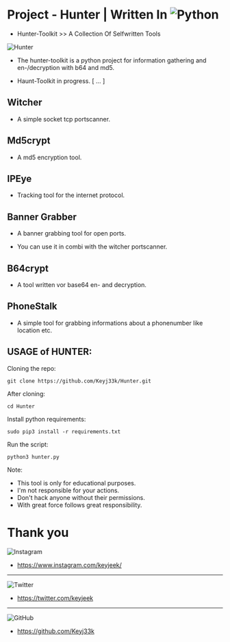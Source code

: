# Project - Hunter | Written In ![Python](https://img.shields.io/badge/python-3670A0?style=for-the-badge&logo=python&logoColor=ffdd54)

- Hunter-Toolkit >> A Collection Of Selfwritten Tools

![Hunter](https://raw.githubusercontent.com/Keyj33k/profiles/main/profile/hunter_profile.png)

- The hunter-toolkit is a python project for information gathering and en-/decryption with b64 and md5.

- Haunt-Toolkit in progress. [ ... ]

Witcher
-------------------------------------------------------------------
- A simple socket tcp portscanner.

Md5crypt
-------------------------------------------------------------------
- A md5 encryption tool.

IPEye
-------------------------------------------------------------------
- Tracking tool for the internet protocol.

Banner Grabber
-------------------------------------------------------------------
- A banner grabbing tool for open ports.

- You can use it in combi with the witcher portscanner.

B64crypt
-------------------------------------------------------------------
- A tool written vor base64 en- and decryption.

PhoneStalk
-------------------------------------------------------------------
- A simple tool for grabbing informations about a phonenumber like location etc.

USAGE of HUNTER:
-------------------------------------------------------------------

Cloning the repo:
```
git clone https://github.com/Keyj33k/Hunter.git
```
After cloning:
```
cd Hunter
```
Install python requirements:
```
sudo pip3 install -r requirements.txt
```
Run the script:
```
python3 hunter.py
```
Note:
- This tool is only for educational purposes. 
- I'm not responsible for your actions. 
- Don't hack anyone without their permissions.
- With great force follows great responsibility.

# Thank you
![Instagram](https://img.shields.io/badge/instagram-%23E4405F.svg?style=for-the-badge&logo=Instagram&logoColor=white) 
- https://www.instagram.com/keyjeek/
---
![Twitter](https://img.shields.io/badge/twitter-%231DA1F2.svg?style=for-the-badge&logo=Twitter&logoColor=white)
- https://twitter.com/keyjeek
---
![GitHub](https://img.shields.io/badge/github-%23121011.svg?style=for-the-badge&logo=github&logoColor=white)
- https://github.com/Keyj33k
